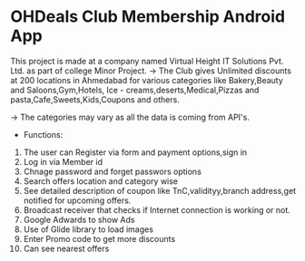 # OHDeals Club Membership Android App
 
This project is made at a company named Virtual Height IT Solutions Pvt. Ltd. as part of college Minor Project.
-> The Club gives Unlimited discounts at 200 locations in Ahmedabad for various categories like Bakery,Beauty and Saloons,Gym,Hotels,
Ice - creams,deserts,Medical,Pizzas and pasta,Cafe,Sweets,Kids,Coupons and others.

-> The categories may vary as all the data is coming from API's.

* Functions: 

1.  The user can Register via form and payment options,sign in 
2.  Log in via Member id
3.  Chnage password and forget passwors options
4.  Search offers location and category wise
5.  See detailed description of coupon like TnC,validityy,branch address,get notified for upcoming offers.
6.  Broadcast receiver that checks if Internet connection is working or not.
7.  Google Adwards to show Ads
8.  Use of Glide library to load images
9.  Enter Promo code to get more discounts
10. Can see nearest offers
